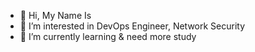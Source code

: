 - 👋 Hi, My Name Is
- 👀 I’m interested in DevOps Engineer, Network Security
- 🌱 I’m currently learning & need more study
